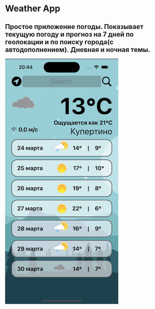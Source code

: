 # Weather App


## Простое приложение погоды. Показывает текущую погоду и прогноз на 7 дней по геолокации и по поиску города(с автодополнением). Дневная и ночная темы.

![weather](https://github.com/Loveink/WeatherAppVK/blob/main/Simulator-Screen-Recording-iPhone-15-Pro-2024-03-25-at-20.44.34.gif)

